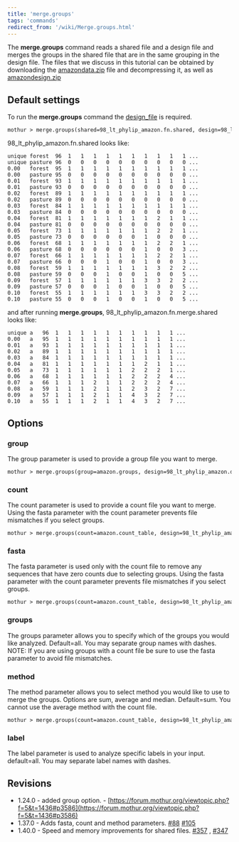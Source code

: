 ```yaml
---
title: 'merge.groups'
tags: 'commands'
redirect_from: '/wiki/Merge.groups.html'
---
```

The **merge.groups** command reads a shared file
and a design file and merges the groups in the shared file that are in
the same grouping in the design file. The files that we discuss in this
tutorial can be obtained by downloading the
[amazondata.zip](https://mothur.s3.us-east-2.amazonaws.com/wiki/amazondata.zip) file and decompressing
it, as well as [amazondesign.zip](https://mothur.s3.us-east-2.amazonaws.com/wiki/amazondesign.zip)


## Default settings

To run the **merge.groups** command the
[design\_file](/wiki/Design_File) is required.

    mothur > merge.groups(shared=98_lt_phylip_amazon.fn.shared, design=98_lt_phylip_amazon.design)

98\_lt\_phylip\_amazon.fn.shared looks like:

    unique forest  96  1   1   1   1   1   1   1   1   1   1 ...
    unique pasture 96  0   0   0   0   0   0   0   0   0   0 ...
    0.00   forest  95  1   1   1   1   1   1   1   1   1   1 ...   
    0.00   pasture 95  0   0   0   0   0   0   0   0   0   0 ...   
    0.01   forest  93  1   1   1   1   1   1   1   1   1   1 ...
    0.01   pasture 93  0   0   0   0   0   0   0   0   0   0 ...
    0.02   forest  89  1   1   1   1   1   1   1   1   1   1 ...
    0.02   pasture 89  0   0   0   0   0   0   0   0   0   0 ...
    0.03   forest  84  1   1   1   1   1   1   1   1   1   1 ...
    0.03   pasture 84  0   0   0   0   0   0   0   0   0   0 ...
    0.04   forest  81  1   1   1   1   1   1   1   2   1   1 ...   
    0.04   pasture 81  0   0   0   0   0   0   0   0   0   0 ...   
    0.05   forest  73  1   1   1   1   1   1   1   2   2   1 ...
    0.05   pasture 73  0   0   0   0   0   0   1   0   0   0 ...
    0.06   forest  68  1   1   1   1   1   1   1   2   2   1 ...
    0.06   pasture 68  0   0   0   0   0   0   1   0   0   3 ...
    0.07   forest  66  1   1   1   1   1   1   1   2   2   1 ...
    0.07   pasture 66  0   0   0   1   0   0   1   0   0   3 ...
    0.08   forest  59  1   1   1   1   1   1   1   3   2   2 ...
    0.08   pasture 59  0   0   0   1   0   0   1   0   0   5 ...
    0.09   forest  57  1   1   1   1   1   1   3   3   2   2 ...
    0.09   pasture 57  0   0   0   1   0   0   1   0   0   5 ...
    0.10   forest  55  1   1   1   1   1   1   3   3   2   2 ...
    0.10   pasture 55  0   0   0   1   0   0   1   0   0   5 ...

and after running **merge.groups**,
98\_lt\_phylip\_amazon.fn.merge.shared looks like:

    unique a   96  1   1   1   1   1   1   1   1   1   1 ...
    0.00   a   95  1   1   1   1   1   1   1   1   1   1 ...   
    0.01   a   93  1   1   1   1   1   1   1   1   1   1 ...
    0.02   a   89  1   1   1   1   1   1   1   1   1   1 ...
    0.03   a   84  1   1   1   1   1   1   1   1   1   1 ...
    0.04   a   81  1   1   1   1   1   1   1   2   1   1 ...   
    0.05   a   73  1   1   1   1   1   1   2   2   2   1 ...
    0.06   a   68  1   1   1   1   1   1   2   2   2   4 ...
    0.07   a   66  1   1   1   2   1   1   2   2   2   4 ...
    0.08   a   59  1   1   1   2   1   1   2   3   2   7 ...
    0.09   a   57  1   1   1   2   1   1   4   3   2   7 ...
    0.10   a   55  1   1   1   2   1   1   4   3   2   7 ...

## Options

### group

The group parameter is used to provide a group file you want to merge.

    mothur > merge.groups(group=amazon.groups, design=98_lt_phylip_amazon.design)

### count

The count parameter is used to provide a count file you want to merge.
Using the fasta parameter with the count parameter prevents file
mismatches if you select groups.

    mothur > merge.groups(count=amazon.count_table, design=98_lt_phylip_amazon.design)

### fasta

The fasta parameter is used only with the count file to remove any
sequences that have zero counts due to selecting groups. Using the fasta
parameter with the count parameter prevents file mismatches if you
select groups.

    mothur > merge.groups(count=amazon.count_table, design=98_lt_phylip_amazon.design, fasta=amazon.fasta)

### groups

The groups parameter allows you to specify which of the groups you would
like analyzed. Default=all. You may separate group names with dashes.
NOTE: If you are using groups with a count file be sure to use the fasta
parameter to avoid file mismatches.

### method

The method parameter allows you to select method you would like to use
to merge the groups. Options are sum, average and median. Default=sum.
You cannot use the average method with the count file.

    mothur > merge.groups(count=amazon.count_table, design=98_lt_phylip_amazon.design, method=median)

### label

The label parameter is used to analyze specific labels in your input.
default=all. You may separate label names with dashes.

## Revisions

-   1.24.0 - added group option. -
    [https://forum.mothur.org/viewtopic.php?f=5&t=1436#p3586](https://forum.mothur.org/viewtopic.php?f=5&t=1436#p3586)
-   1.37.0 - Adds fasta, count and method parameters.
    [\#88](https://github.com/mothur/mothur/issues/88)
    [\#105](https://github.com/mothur/mothur/issues/105)
-   1.40.0 - Speed and memory improvements for shared files.
    [\#357](https://github.com/mothur/mothur/issues/357) ,
    [\#347](https://github.com/mothur/mothur/issues/347)


